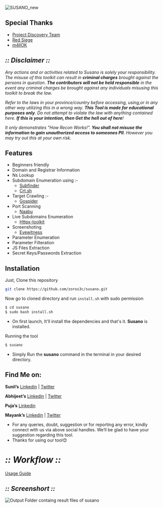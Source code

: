 ![SUSANO_new](https://github.com/zoros3c/susano/assets/167875160/c18b875b-2e1e-4c99-aa65-b3ff73dc0f5c)


## Special Thanks

- [Project Discovery Team](https://github.com/projectdiscovery)
- [Red Siege](https://github.com/RedSiege)
- [m4llOK](https://github.com/m4ll0k)

## ***:: Disclaimer ::***

*Any actions and or activities related to Susano is solely your responsibility. The misuse of this toolkit can result in **criminal charges** brought against the persons in question. **The contributors will not be held responsible** in the event any criminal charges be brought against any individuals misusing this toolkit to break the law.*

*Refer to the laws in your province/country before accessing, using,or in any other way utilizing this in a wrong way.
**This Tool is made for educational purposes only**. Do not attempt to violate the law with anything contained here. **If this is your intention, then Get the hell out of here**!*

*It only demonstrates "How Recon Works!". **You shall not misuse the information to gain unauthorized access to someones PII**. However you may try out this at your own risk.*    

## **Features**

- Beginners friendly
- Domain and Registrar Information
- Ns Lookup
- Subdomain Enumeration using :-
    - [Subfinder](https://github.com/projectdiscovery/subfinder)
    - [Crt.sh](https://crt.sh/)
- Target Crawling :-
    - [Gospider](https://github.com/jaeles-project/gospider)
- Port Scanning
    - [Naabu](https://www.kali.org/tools/naabu/)
- Live Subdomains Enumeration
    - [Httpx-toolkit](https://github.com/projectdiscovery/httpx)
- Screenshoting
    - [Eyewitness](https://www.kali.org/tools/eyewitness/)
- Parameter Enumeration
- Parameter Filteration
- JS Files Extraction
- Secret Keys/Passwords Extraction

## **Installation**

Just, Clone this repository 

```bash
git clone https://github.com/zoros3c/susano.git
```

Now go to cloned directory and run `install.sh` with sudo permission

```bash
$ cd susano
$ sudo bash install.sh
```

- On first launch, It'll install the dependencies and that's it. **Susano** is installed.
  
Running the tool 

```bash
$ susano
```

- Simply Run the **susano** command in the terminal in your desired directory.

## **Find Me on:**

**Sunil’s** [Linkedin](https://www.linkedin.com/in/sunill-kumawat/)  | [Twitter](https://twitter.com/sunill_kumawat) 

**Abhijeet’s** [Linkedin](https://www.linkedin.com/in/abhijeet-kumawat/)  | [Twitter](https://twitter.com/AbhijeetKumaw10) 

**Puja’s** [Linkedin](https://www.linkedin.com/in/puja-basu-43993891/)  

**Mayank’s** [Linkedin](https://www.linkedin.com/in/mayank-jaitley-839283122/)  | [Twitter](https://twitter.com/mayankjaitley) 

- For any queries, doubt, suggestion or for reporting any error, kindly connect with us via above social handles. We’ll be glad to have your suggestion regarding this tool.
- Thanks for using our tool😊

# ***:: Workflow ::***

[Usage Guide](https://github.com/zoros3c/susano/assets/167875160/dc1f5730-d3a9-422e-af51-c936bae3dfb9)

## ***:: Screenshort ::***

![Output Folder containg result files of susano](https://github.com/zoros3c/susano/assets/167875160/6bea0bd2-3bbd-4ce0-870f-c650a9dae24e)
